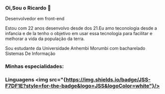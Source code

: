 ### Oi,Sou o Ricardo 👋

Desenvolvedor em front-end

Estou com 22 anos desenvolvo desde dos 21.Eu amo teconologia desde a infancia e de la tenho o 
objetivo em usar essa tecnologia para facilitar e melhorar a vida da população da terra.

Sou estudante da  Universidade Anhembi Morumbi com bacharelado Sistemas De Informação

### Minhas especialidades:

### Linguagens <img src="{https://img.shields.io/badge/JSS-F7DF1E?style=for-the-badge&logo=JSS&logoColor=white"}/>
